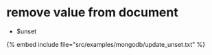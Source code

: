 # remove value from document

* $unset

{% embed include file="src/examples/mongodb/update_unset.txt" %}



